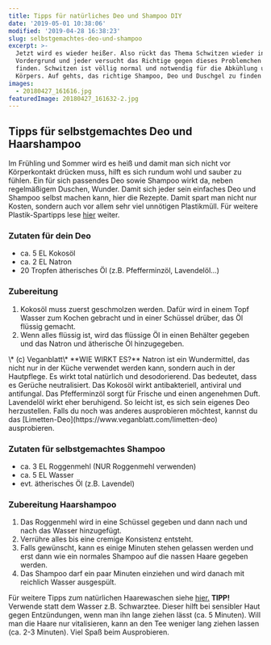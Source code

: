 ```yaml
---
title: Tipps für natürliches Deo und Shampoo DIY
date: '2019-05-01 10:38:06'
modified: '2019-04-28 16:38:23'
slug: selbstgemachtes-deo-und-shampoo
excerpt: >-
  Jetzt wird es wieder heißer. Also rückt das Thema Schwitzen wieder in den
  Vordergrund und jeder versucht das Richtige gegen dieses Problemchen zu
  finden. Schwitzen ist völlig normal und notwendig für die Abkühlung unseres
  Körpers. Auf gehts, das richtige Shampoo, Deo und Duschgel zu finden!
images:
  - 20180427_161616.jpg
featuredImage: 20180427_161632-2.jpg
---
```


## Tipps für selbstgemachtes Deo und Haarshampoo

Im Frühling und Sommer wird es heiß und damit man sich nicht vor Körperkontakt drücken muss, hilft es sich rundum wohl und sauber zu fühlen. Ein für sich passendes Deo sowie Shampoo wirkt da, neben regelmäßigem Duschen, Wunder. Damit sich jeder sein einfaches Deo und Shampoo selbst machen kann, hier die Rezepte. Damit spart man nicht nur Kosten, sondern auch vor allem sehr viel unnötigen Plastikmüll. Für weitere Plastik-Spartipps lese [hier](https://www.veganblatt.com/koerperpflege-ohne-plastik) weiter.

### Zutaten für dein Deo

*   ca. 5 EL Kokosöl
*   ca. 2 EL Natron
*   20 Tropfen ätherisches Öl (z.B. Pfefferminzöl, Lavendelöl...)

### Zubereitung

1.  Kokosöl muss zuerst geschmolzen werden. Dafür wird in einem Topf Wasser zum Kochen gebracht und in einer Schüssel drüber, das Öl flüssig gemacht.
2.  Wenn alles flüssig ist, wird das flüssige Öl in einen Behälter gegeben und das Natron und ätherische Öl hinzugegeben.

<!-- Image removed (no copyright): 20180427_161616-768x480.jpg --> \* (c) Veganblatt\* **WIE WIRKT ES?** Natron ist ein Wundermittel, das nicht nur in der Küche verwendet werden kann, sondern auch in der Hautpflege. Es wirkt total natürlich und desodorierend. Das bedeutet, dass es Gerüche neutralisiert. Das Kokosöl wirkt antibakteriell, antiviral und antifungal. Das Pfefferminzöl sorgt für Frische und einen angenehmen Duft. Lavendelöl wirkt eher beruhigend. So leicht ist, es sich sein eigenes Deo herzustellen. Falls du noch was anderes ausprobieren möchtest, kannst du das [Limetten-Deo](https://www.veganblatt.com/limetten-deo) ausprobieren.

### Zutaten für selbstgemachtes Shampoo

*   ca. 3 EL Roggenmehl (NUR Roggenmehl verwenden)
*   ca. 5 EL Wasser
*   evt. ätherisches Öl (z.B. Lavendel)

### Zubereitung Haarshampoo

1.  Das Roggenmehl wird in eine Schüssel gegeben und dann nach und nach das Wasser hinzugefügt.
2.  Verrühre alles bis eine cremige Konsistenz entsteht.
3.  Falls gewünscht, kann es einige Minuten stehen gelassen werden und erst dann wie ein normales Shampoo auf die nassen Haare gegeben werden.
4.  Das Shampoo darf ein paar Minuten einziehen und wird danach mit reichlich Wasser ausgespült.

Für weitere Tipps zum natürlichen Haarewaschen siehe [hier.](https://www.veganblatt.com/haare-waschen-ohne-shampoo) **TIPP!** Verwende statt dem Wasser z.B. Schwarztee. Dieser hilft bei sensibler Haut gegen Entzündungen, wenn man ihn lange ziehen lässt (ca. 5 Minuten). Will man die Haare nur vitalisieren, kann an den Tee weniger lang ziehen lassen (ca. 2-3 Minuten). Viel Spaß beim Ausprobieren.
